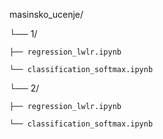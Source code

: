 masinsko_ucenje/

└── 1/

    ├── regression_lwlr.ipynb
    
    └── classification_softmax.ipynb
└── 2/

    ├── regression_lwlr.ipynb
    
    └── classification_softmax.ipynb
